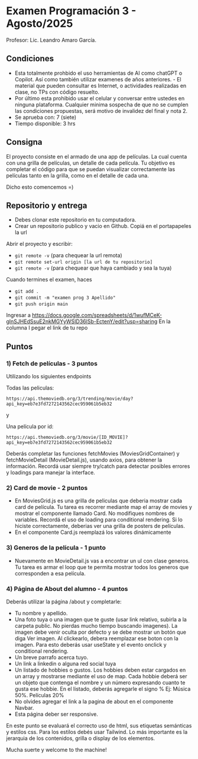 # Examen Programación 3 - Agosto/2025
Profesor: Lic. Leandro Amaro García.

## Condiciones
- Esta totalmente prohbido el uso herramientas de AI como chatGPT o Copilot. Así como también utilizar examenes de años anteriores. - El material que pueden consultar es Internet, o actividades realizadas en clase, no TPs con código resuelto.
- Por último esta prohibido usar el celular y conversar entre ustedes en ninguna plataforma. Cualquier minima sospecha de que no se cumplen las condiciones propuestas, será motivo de invalidez del final y nota 2.
- Se aprueba con: 7 (siete)
- Tiempo disponible: 3 hrs

## Consigna
El proyecto consiste en el armado de una app de películas. La cual cuenta con una grilla de películas, un detalle de cada película.
Tu objetivo es completar el código para que se puedan visualizar correctamente las películas tanto en la grilla, como en el detalle de cada una.

Dicho esto comencemos =)

## Repositorio y entrega
- Debes clonar este repositorio en tu computadora.
- Crear un repositorio publico y vacio en Github. Copiá en el portapapeles la url

Abrir el proyecto y escribir:
- `` git remote -v `` (para chequear la url remota)
- `` git remote set-url origin [la url de tu repositorio] ``
- `` git remote -v `` (para chequear que haya cambiado y sea la tuya)

Cuando termines el examen, haces
-  `` git add . ``
-  `` git commit -m "examen prog 3 Apellido" ``
-  `` git push origin main ``

Ingresar a https://docs.google.com/spreadsheets/d/1wufMCeK-glnSJHEdSsuE2nkMGYyWSID36lSb-EctenY/edit?usp=sharing
En la columna I pegar el link de tu repo


## Puntos

### 1) Fetch de películas - 3 puntos
Utilizando los siguientes endpoints

Todas las peliculas:

``https://api.themoviedb.org/3/trending/movie/day?api_key=eb7e3fd7272143562cec959061b5eb32 ``

y

Una película por id: 

``https://api.themoviedb.org/3/movie/[ID_MOVIE]?api_key=eb7e3fd7272143562cec959061b5eb32 ``


Deberás completar las funciones fetchMovies (MoviesGridContainer) y fetchMovieDetail (MovieDetail.js), usando axios, para obtener la información. Recordá usar siempre try/catch para detectar posibles errores y loadings para manejar la interface. 


### 2) Card de movie - 2 puntos
- En MoviesGrid.js es una grilla de peliculas que deberia mostrar cada card de película. Tu tarea es recorrer mediante map el array de movies y mostrar el componente llamado Card. No modifiques nombres de variables. Recordá el uso de loading para conditional rendering. Si lo hiciste correctamente, deberias ver una grilla de posters de películas.
- En el componente Card.js reemplazá los valores dinámicamente

### 3) Generos de la película - 1 punto
- Nuevamente en MovieDetail.js vas a encontrar un ul con clase generos. Tu tarea es armar el loop que te permita mostrar todos los generos que corresponden a esa película.


### 4) Página de About del alumno - 4 puntos
Deberás utilizar la página /about y completarle:
- Tu nombre y apellido. 
- Una foto tuya o una imagen que te guste (usar link relativo, subirla a la carpeta public. No pierdas mucho tiempo buscando imagenes). 
La imagen debe venir oculta por defecto y se debe mostrar un botón que diga Ver imagen. Al clickearlo, debera reemplazar ese boton con la imagen. Para esto deberás usar useState y el evento onclick y conditional rendering.
- Un breve parrafo acerca tuyo.
- Un link a linkedin o alguna red social tuya
- Un listado de hobbies o gustos. Los hobbies deben estar cargados en un array y mostrarse mediante el uso de map. Cada hobbie deberá ser un objeto que contenga el nombre y un número expresando cuanto te gusta ese hobbie. En el listado, deberás agregarle el signo % Ej: Música 50%. Películas 20%
- No olvides agregar el link a la pagina de about en el componente Navbar.
- Esta página deber ser responsive.

En este punto se evaluará el correcto uso de html, sus etiquetas semánticas y estilos css. Para los estilos debés usar Tailwind. 
Lo más importante es la jerarquia de los contenidos, grilla o display de los elementos.



Mucha suerte y welcome to the machine!